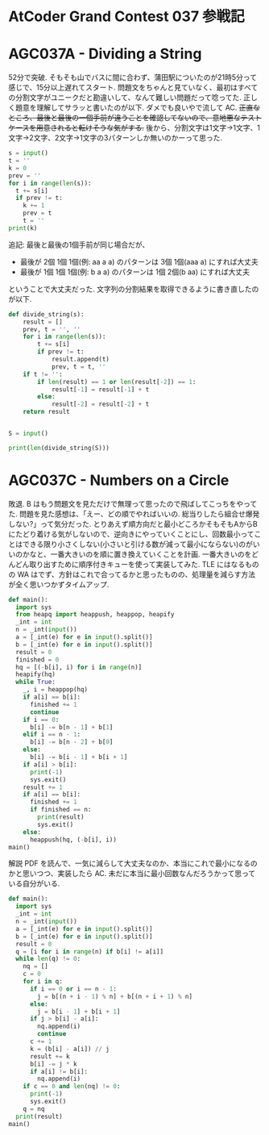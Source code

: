 # AtCoder Grand Contest 037 参戦記

# AGC037A - Dividing a String

52分で突破. そもそも山でバスに間に合わず、蒲田駅についたのが21時5分って感じで、15分以上遅れてスタート. 問題文をちゃんと見ていなく、最初はすべての分割文字がユニークだと勘違いして、なんて難しい問題だって唸ってた. 正しく題意を理解してサラッと書いたのが以下. ダメでも良いやで流して AC. ~~正直なところ、最後と最後の一個手前が違うことを確認してないので、意地悪なテストケースを用意されると転けそうな気がする.~~ 後から、分割文字は1文字→1文字、1文字→2文字、2文字→1文字の3パターンしか無いのかーって思った.

```python
s = input()
t = ''
k = 0
prev = ''
for i in range(len(s)):
  t += s[i]
  if prev != t:
    k += 1
    prev = t
    t = ''
print(k)
```

追記: 最後と最後の1個手前が同じ場合だが、

* 最後が 2個 1個 1個(例: aa a a) のパターンは 3個 1個(aaa a) にすれば大丈夫
* 最後が 1個 1個 1個(例: b a a) のパターンは 1個 2個(b aa) にすれば大丈夫

ということで大丈夫だった. 文字列の分割結果を取得できるように書き直したのが以下.

```python
def divide_string(s):
    result = []
    prev, t = '', ''
    for i in range(len(s)):
        t += s[i]
        if prev != t:
            result.append(t)
            prev, t = t, ''
    if t != '':
        if len(result) == 1 or len(result[-2]) == 1:
            result[-1] = result[-1] + t
        else:
            result[-2] = result[-2] + t
    return result


S = input()

print(len(divide_string(S)))
```

# AGC037C - Numbers on a Circle

敗退. B はもう問題文を見ただけで無理って思ったので飛ばしてこっちをやってた. 問題を見た感想は、「えー、どの順でやればいいの. 総当りしたら組合せ爆発しない?」って気分だった. とりあえず順方向だと最小どころかそもそもAからBにたどり着ける気がしないので、逆向きにやっていくことにし、回数最小ってことはできる限り小さくしない(小さいと引ける数が減って最小にならない)のがいいのかなと、一番大きいのを順に置き換えていくことを計画. 一番大きいのをどんどん取り出すために順序付きキューを使って実装してみた. TLE にはなるものの WA はでず、方針はこれで合ってるかと思ったものの、処理量を減らす方法が全く思いつかずタイムアップ.

```python
def main():
  import sys
  from heapq import heappush, heappop, heapify
  _int = int
  n = _int(input())
  a = [_int(e) for e in input().split()]
  b = [_int(e) for e in input().split()]
  result = 0
  finished = 0
  hq = [(-b[i], i) for i in range(n)]
  heapify(hq)
  while True:
    _, i = heappop(hq)
    if a[i] == b[i]:
      finished += 1
      continue
    if i == 0:
      b[i] -= b[n - 1] + b[1]
    elif i == n - 1:
      b[i] -= b[n - 2] + b[0]
    else:
      b[i] -= b[i - 1] + b[i + 1]
    if a[i] > b[i]:
      print(-1)
      sys.exit()
    result += 1
    if a[i] == b[i]:
      finished += 1
      if finished == n:
        print(result)
        sys.exit()
    else:
      heappush(hq, (-b[i], i))
main()
```

解説 PDF を読んで、一気に減らして大丈夫なのか、本当にこれで最小になるのかと思いつつ、実装したら AC. 未だに本当に最小回数なんだろうかって思っている自分がいる.

```python
def main():
  import sys
  _int = int
  n = _int(input())
  a = [_int(e) for e in input().split()]
  b = [_int(e) for e in input().split()]
  result = 0
  q = [i for i in range(n) if b[i] != a[i]]
  while len(q) != 0:
    nq = []
    c = 0
    for i in q:
      if i == 0 or i == n - 1:
        j = b[(n + i - 1) % n] + b[(n + i + 1) % n]
      else:
        j = b[i - 1] + b[i + 1]
      if j > b[i] - a[i]:
        nq.append(i)
        continue
      c += 1
      k = (b[i] - a[i]) // j
      result += k
      b[i] -= j * k
      if a[i] != b[i]:
        nq.append(i)
    if c == 0 and len(nq) != 0:
      print(-1)
      sys.exit()
    q = nq
  print(result)
main()
```
